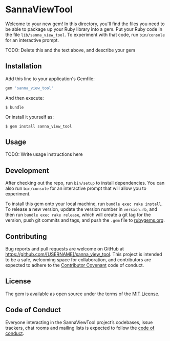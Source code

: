 # SannaViewTool

Welcome to your new gem! In this directory, you'll find the files you need to be able to package up your Ruby library into a gem. Put your Ruby code in the file `lib/sanna_view_tool`. To experiment with that code, run `bin/console` for an interactive prompt.

TODO: Delete this and the text above, and describe your gem

## Installation

Add this line to your application's Gemfile:

```ruby
gem 'sanna_view_tool'
```

And then execute:

    $ bundle

Or install it yourself as:

    $ gem install sanna_view_tool

## Usage

TODO: Write usage instructions here

## Development

After checking out the repo, run `bin/setup` to install dependencies. You can also run `bin/console` for an interactive prompt that will allow you to experiment.

To install this gem onto your local machine, run `bundle exec rake install`. To release a new version, update the version number in `version.rb`, and then run `bundle exec rake release`, which will create a git tag for the version, push git commits and tags, and push the `.gem` file to [rubygems.org](https://rubygems.org).

## Contributing

Bug reports and pull requests are welcome on GitHub at https://github.com/[USERNAME]/sanna_view_tool. This project is intended to be a safe, welcoming space for collaboration, and contributors are expected to adhere to the [Contributor Covenant](http://contributor-covenant.org) code of conduct.

## License

The gem is available as open source under the terms of the [MIT License](https://opensource.org/licenses/MIT).

## Code of Conduct

Everyone interacting in the SannaViewTool project’s codebases, issue trackers, chat rooms and mailing lists is expected to follow the [code of conduct](https://github.com/[USERNAME]/sanna_view_tool/blob/master/CODE_OF_CONDUCT.md).
